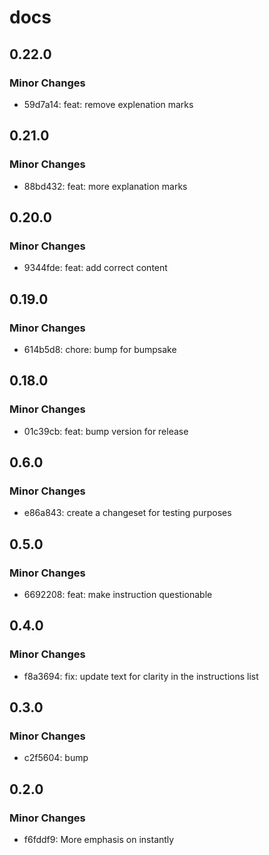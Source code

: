 # docs

## 0.22.0

### Minor Changes

- 59d7a14: feat: remove explenation marks

## 0.21.0

### Minor Changes

- 88bd432: feat: more explanation marks

## 0.20.0

### Minor Changes

- 9344fde: feat: add correct content

## 0.19.0

### Minor Changes

- 614b5d8: chore: bump for bumpsake

## 0.18.0

### Minor Changes

- 01c39cb: feat: bump version for release

## 0.6.0

### Minor Changes

- e86a843: create a changeset for testing purposes

## 0.5.0

### Minor Changes

- 6692208: feat: make instruction questionable

## 0.4.0

### Minor Changes

- f8a3694: fix: update text for clarity in the instructions list

## 0.3.0

### Minor Changes

- c2f5604: bump

## 0.2.0

### Minor Changes

- f6fddf9: More emphasis on instantly
